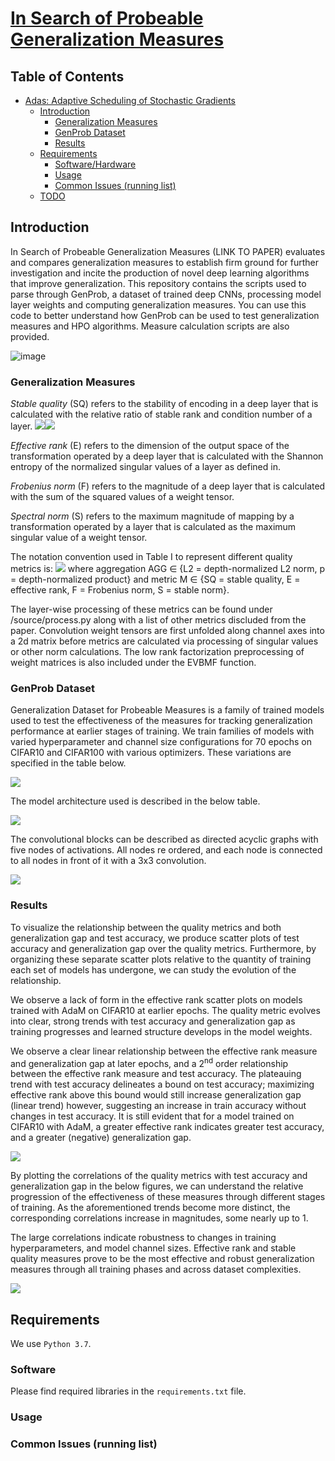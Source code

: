 # [In Search of Probeable Generalization Measures]() #

## Table of Contents ##
- [Adas: Adaptive Scheduling of Stochastic Gradients](#adas--adaptive-scheduling-of-stochastic-gradients)
  * [Introduction](#introduction)
    + [Generalization Measures](#gmeasures)
    + [GenProb Dataset](#genprob)
    + [Results](#results)
  * [Requirements](#requirements)
    + [Software/Hardware](#software-hardware)
    + [Usage](#usage)
    + [Common Issues (running list)](#common-issues--running-list-)
  * [TODO](#todo)

## Introduction ##
In Search of Probeable Generalization Measures (LINK TO PAPER) evaluates and compares generalization measures to establish firm ground for further investigation and incite the production of novel deep learning algorithms that improve generalization. This repository contains the scripts used to parse through GenProb, a dataset of trained deep CNNs, processing model layer weights and computing generalization measures. You can use this code to better understand how GenProb can be used to test generalization measures and HPO algorithms. Measure calculation scripts are also provided.

![image](https://user-images.githubusercontent.com/77180677/137248344-66d65abf-0a94-4b43-a269-b9f2b6c78e12.png)

### Generalization Measures ###
*Stable quality* (SQ) refers to the stability of encoding in a deep layer that is calculated with the relative ratio of stable rank and condition number of a layer. 
<img src="https://render.githubusercontent.com/render/math?math=arctan"><img src="https://render.githubusercontent.com/render/math?math=s(\boldsymbol{W}_i)/\kappa(\boldsymbol{W}_i)">

*Effective rank* (E) refers to the dimension of the output space of the transformation operated by a deep layer that is calculated with the Shannon entropy of the normalized singular values of a layer as defined in.

*Frobenius norm* (F) refers to the magnitude of a deep layer that is calculated with the sum of the squared values of a weight tensor.

*Spectral norm* (S) refers to the maximum magnitude of mapping by a transformation operated by a layer that is calculated as the maximum singular value of a weight tensor.

The notation convention used in Table I to represent different quality  metrics is: <img src="https://render.githubusercontent.com/render/math?math=Q_{M}^{AGG}"> where  aggregation AGG ∈ {L2 = depth-normalized L2 norm, p = depth-normalized product} and metric M ∈ {SQ = stable quality, E = effective rank, F = Frobenius norm, S = stable norm}.

The layer-wise processing of these metrics can be found under /source/process.py along with a list of other metrics discluded from the paper. Convolution weight tensors are first unfolded along channel axes into a 2d matrix before metrics are calculated via processing of singular values or other norm calculations. The low rank factorization preprocessing of weight matrices is also included under the EVBMF function.

### GenProb Dataset ###
Generalization Dataset for Probeable Measures is a family of trained models used to test the effectiveness of the measures for tracking generalization performance at earlier stages of training. We train families of models with varied hyperparameter and channel size configurations for 70 epochs on CIFAR10 and CIFAR100 with various optimizers. These variations are specified in the table below.

<img src="https://user-images.githubusercontent.com/44271301/136673205-02c7653c-1ea9-4292-a966-e16128628fa2.png">


The model architecture used is described in the below table.

<img src="https://user-images.githubusercontent.com/44271301/136673216-c6dd2c1f-564a-4f61-ab82-ff2f6025b232.png">


The convolutional blocks can be described as directed acyclic graphs with five nodes of activations. All nodes re ordered, and each node is connected to all nodes in front of it with a 3x3 convolution.

<img src="https://user-images.githubusercontent.com/44271301/136673227-d7dab206-cd0f-422d-a1d9-bbdcade9e9ef.png">

### Results ###
To visualize the relationship between the quality metrics and both generalization gap and test accuracy, we produce scatter plots of test accuracy and generalization gap over the quality metrics. Furthermore, by organizing these separate scatter plots relative to the quantity of training each set of models has undergone, we can study the evolution of the relationship.

We observe a lack of form in the effective rank scatter plots on models trained with AdaM on CIFAR10 at earlier epochs. The quality metric evolves into clear, strong trends with test accuracy and generalization gap as training progresses and learned structure develops in the model weights.

We observe a clear linear relationship between the effective rank measure and generalization gap at later epochs, and a 2<sup>nd</sup> order relationship between the effective rank measure and test accuracy. The plateauing trend with test accuracy delineates a bound on test accuracy; maximizing effective rank above this bound would still increase generalization gap (linear trend) however, suggesting an increase in train accuracy without changes in test accuracy. It is still evident that for a model trained on CIFAR10 with AdaM, a greater effective rank indicates greater test accuracy, and a greater (negative) generalization gap.

<img src="https://user-images.githubusercontent.com/44271301/136673234-bc5e6f4b-0375-4f50-a4ba-95e0653dcbda.png">

By plotting the correlations of the quality metrics with test accuracy and generalization gap in the below figures, we can understand the relative progression of the effectiveness of these measures through different stages of training. As the aforementioned trends become more distinct, the corresponding correlations increase in magnitudes, some nearly up to 1.

The large correlations indicate robustness to changes in training hyperparameters, and model channel sizes. Effective rank and stable quality measures prove to be the most effective and robust generalization measures through all training phases and across dataset complexities.

<img src="https://user-images.githubusercontent.com/44271301/136673243-6ef7016b-5e39-4ffd-8a86-d222f3c2faed.png">

## Requirements ##
We use `Python 3.7`.

### Software ###
Please find required libraries in the `requirements.txt` file.

### Usage ###

### Common Issues (running list) ###
